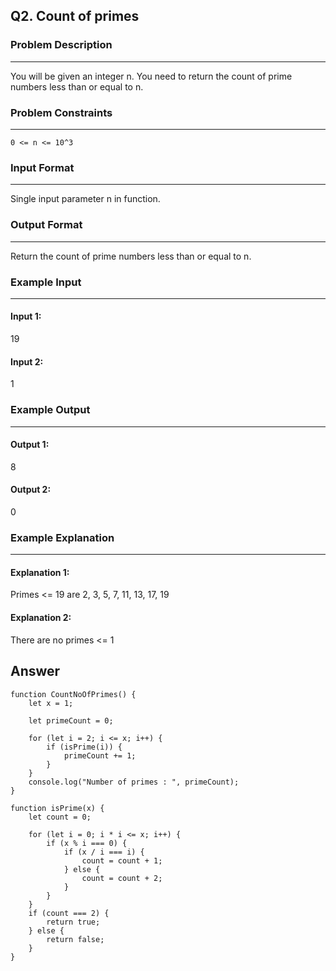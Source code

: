 ## Q2. Count of primes

### Problem Description
-----------------------
You will be given an integer n. You need to return the count of prime numbers less than or equal to n.

### Problem Constraints
-----------------------
`0 <= n <= 10^3`

### Input Format
-----------------------
Single input parameter n in function.

### Output Format
-----------------------
Return the count of prime numbers less than or equal to n.

### Example Input
-----------------------
#### Input 1:
19

#### Input 2:
1


### Example Output
-----------------------
#### Output 1: 
8
#### Output 2:
0

### Example Explanation
-----------------------
#### Explanation 1:
Primes <= 19 are 2, 3, 5, 7, 11, 13, 17, 19

#### Explanation 2:
There are no primes <= 1

## Answer

```
function CountNoOfPrimes() {
    let x = 1;

    let primeCount = 0;

    for (let i = 2; i <= x; i++) {
        if (isPrime(i)) {
            primeCount += 1;
        }
    }
    console.log("Number of primes : ", primeCount);
}

function isPrime(x) {
    let count = 0;

    for (let i = 0; i * i <= x; i++) {
        if (x % i === 0) {
            if (x / i === i) {
                count = count + 1;
            } else {
                count = count + 2;
            }
        }
    }
    if (count === 2) {
        return true;
    } else {
        return false;
    }
}
```


